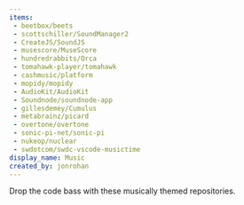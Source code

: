 ```yaml
---
items:
 - beetbox/beets
 - scottschiller/SoundManager2
 - CreateJS/SoundJS
 - musescore/MuseScore
 - hundredrabbits/Orca
 - tomahawk-player/tomahawk
 - cashmusic/platform
 - mopidy/mopidy
 - AudioKit/AudioKit
 - Soundnode/soundnode-app
 - gillesdemey/Cumulus
 - metabrainz/picard
 - overtone/overtone
 - sonic-pi-net/sonic-pi
 - nukeop/nuclear
 - swdotcom/swdc-vscode-musictime
display_name: Music
created_by: jonrohan
---
```

Drop the code bass with these musically themed repositories.
